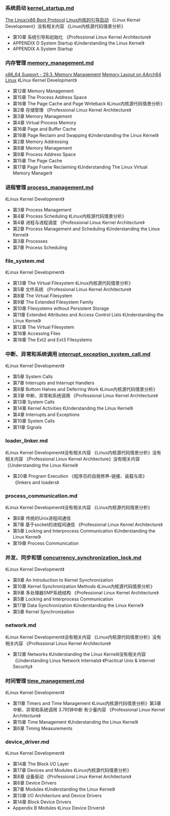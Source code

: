 ### 系统启动 [kernel_startup.md](/linux_kernel/source_note/kernel_startup.md)
[The Linux/x86 Boot Protocol](https://docs.kernel.org/arch/x86/boot.html)
[Linux内核的引导启动](https://frankjkl.github.io/2019/03/12/Linux%E5%86%85%E6%A0%B8-%E5%BC%95%E5%AF%BC%E5%90%AF%E5%8A%A8/)
《Linux Kernel Development》没有相关内容
《Linux内核源代码情景分析》
  - 第10章 系统引导和初始化
《Professional Linux Kernel Architecture》
  - APPENDIX D System Startup
《Understanding the Linux Kernel》
  - APPENDIX A System Startup


### 内存管理 [memory_management.md](/linux_kernel/source_note/memory_management.md)
[x86_64 Support - 29.3. Memory Management](https://docs.kernel.org/arch/x86/x86_64/mm.html)
[Memory Layout on AArch64 Linux](https://docs.kernel.org/arch/arm64/memory.html)
《Linux Kernel Development》
  - 第12章 Memory Management
  - 第15章 The Process Address Space
  - 第16章 The Page Cache and Page Writeback
《Linux内核源代码情景分析》
  - 第2章 存储管理
《Professional Linux Kernel Architecture》
  - 第3章 Memory Management
  - 第4章 Virtual Process Memory
  - 第16章 Page and Buffer Cache
  - 第18章 Page Reclaim and Swapping
《Understanding the Linux Kernel》
  - 第2章 Memory Addressing
  - 第8章 Memory Management
  - 第9章 Process Address Space
  - 第15章 The Page Cache
  - 第17章 Page Frame Reclaiming
《Understanding The Linux Virtual Memory Manager》


### 进程管理 [process_management.md](/linux_kernel/source_note/process_management.md)
《Linux Kernel Development》
  - 第3章 Process Management
  - 第4章 Process Scheduling
《Linux内核源代码情景分析》
  - 第4章 进程与进程调度
《Professional Linux Kernel Architecture》
  - 第2章 Process Management and Scheduling
《Understanding the Linux Kernel》
  - 第3章 Processes
  - 第7章 Process Scheduling


### file_system.md
《Linux Kernel Development》
  - 第13章 The Virtual Filesystem
《Linux内核源代码情景分析》
  - 第5章 文件系统
《Professional Linux Kernel Architecture》
  - 第8章 The Virtual Filesystem
  - 第9章 The Extended Filesystem Family
  - 第10章 Filesystems without Persistent Storage
  - 第11章 Extended Attributes and Access Control Lists
《Understanding the Linux Kernel》
  - 第12章 The Virtual Filesystem
  - 第16章 Accessing Files
  - 第18章 The Ext2 and Ext3 Filesystems


### 中断、异常和系统调用 [interrupt_exception_system_call.md](/linux_kernel/source_note/interrupt_exception_system_call.md)
《Linux Kernel Development》
  - 第5章 System Calls
  - 第7章 Interrupts and Interrupt Handlers
  - 第8章 Bottom Halves and Deferring Work
《Linux内核源代码情景分析》
  - 第3章 中断、异常和系统调用
《Professional Linux Kernel Architecture》
  - 第13章 System Calls
  - 第14章 Kernel Activities
《Understanding the Linux Kernel》
  - 第4章 Interrupts and Exceptions
  - 第10章 System Calls
  - 第11章 Signals


### loader_linker.md
《Linux Kernel Development》没有相关内容
《Linux内核源代码情景分析》没有相关内容
《Professional Linux Kernel Architecture》没有相关内容
《Understanding the Linux Kernel》
  - 第20章 Program Execution
《程序员的自我修养-链接、装载与库》
《linkers and loaders》


### process_communication.md
《Linux Kernel Development》没有相关内容
《Linux内核源代码情景分析》
  - 第6章 传统的Unix进程间通信
  - 第7章 基于socket的进程间通信
《Professional Linux Kernel Architecture》
  - 第5章 Locking and Interprocess Communication
《Understanding the Linux Kernel》
  - 第19章 Process Communication


### 并发、同步和锁 [concurrency_synchronization_lock.md](/linux_kernel/source_note/concurrency_synchronization_lock.md)
《Linux Kernel Development》
  - 第9章 An Introduction to Kernel Synchronization
  - 第10章 Kernel Synchronization Methods
《Linux内核源代码情景分析》
  - 第9章 多处理器SMP系统结构
《Professional Linux Kernel Architecture》
  - 第5章 Locking and Interprocess Communication
  - 第17章 Data Synchronization
《Understanding the Linux Kernel》
  - 第5章 Kernel Synchronization


### network.md
《Linux Kernel Development》没有相关内容
《Linux内核源代码情景分析》没有相关内容
《Professional Linux Kernel Architecture》
  - 第12章 Networks
《Understanding the Linux Kernel》没有相关内容
《Understanding Linux Network Internals》
《Practical Unix & Internet Security》


### 时间管理 [time_management.md](/linux_kernel/source_note/time_management.md)
《Linux Kernel Development》
  - 第11章 Timers and Time Management
《Linux内核源代码情景分析》第3章中断、异常和系统调用 3.7时钟中断 有少量内容
《Professional Linux Kernel Architecture》
  - 第15章 Time Management
《Understanding the Linux Kernel》
  - 第6章 Timing Measurements


### device_driver.md
《Linux Kernel Development》
  - 第14章 The Block I/O Layer
  - 第17章 Devices and Modules
《Linux内核源代码情景分析》
  - 第8章 设备驱动
《Professional Linux Kernel Architecture》
  - 第6章 Device Drivers
  - 第7章 Modules
《Understanding the Linux Kernel》
  - 第13章 I/O Architecture and Device Drivers
  - 第14章 Block Device Drivers
  - Appendix B Modules
《Linux Device Drivers》



